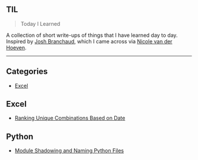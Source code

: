 ## TIL

> Today I Learned

A collection of short write-ups of things that I have learned day to day. Inspired by [Josh Branchaud](https://github.com/jbranchaud/til?tab=readme-ov-file), which I came across via [Nicole van der Hoeven](https://www.youtube.com/watch?v=IE94ZZo6IVw).

---

## Categories

- [Excel](#excel)

## Excel
- [Ranking Unique Combinations Based on Date](Ranking%20Unique%20Combinations%20Based%20on%20Date.md)

## Python
- [Module Shadowing and Naming Python Files](python/Module%20Shadowing%20and%20Naming%20Python%20Files.md)
